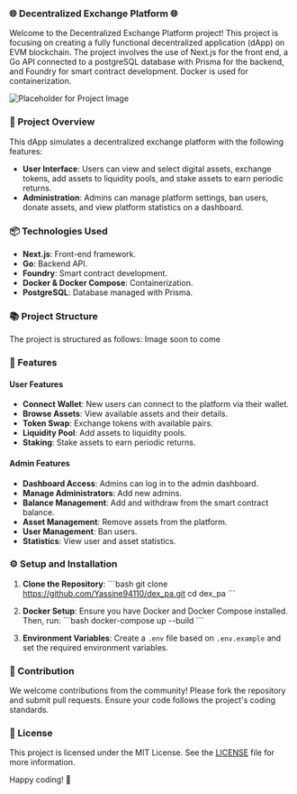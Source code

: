 ### 🌐 Decentralized Exchange Platform 🌐

Welcome to the Decentralized Exchange Platform project! This project is focusing on creating a fully functional decentralized application (dApp) on EVM blockchain. The project involves the use of Next.js for the front end, a Go API connected to a postgreSQL database with Prisma for the backend, and Foundry for smart contract development. Docker is used for containerization.

![Placeholder for Project Image](./path-to-image.png)

### 📝 Project Overview

This dApp simulates a decentralized exchange platform with the following features:

- **User Interface**: Users can view and select digital assets, exchange tokens, add assets to liquidity pools, and stake assets to earn periodic returns.
- **Administration**: Admins can manage platform settings, ban users, donate assets, and view platform statistics on a dashboard.

### 📦 Technologies Used

- **Next.js**: Front-end framework.
- **Go**: Backend API.
- **Foundry**: Smart contract development.
- **Docker & Docker Compose**: Containerization.
- **PostgreSQL**: Database managed with Prisma.

### 📚 Project Structure

The project is structured as follows:
Image soon to come

### 🚀 Features

#### User Features

- **Connect Wallet**: New users can connect to the platform via their wallet.
- **Browse Assets**: View available assets and their details.
- **Token Swap**: Exchange tokens with available pairs.
- **Liquidity Pool**: Add assets to liquidity pools.
- **Staking**: Stake assets to earn periodic returns.

#### Admin Features

- **Dashboard Access**: Admins can log in to the admin dashboard.
- **Manage Administrators**: Add new admins.
- **Balance Management**: Add and withdraw from the smart contract balance.
- **Asset Management**: Remove assets from the platform.
- **User Management**: Ban users.
- **Statistics**: View user and asset statistics.

### ⚙️ Setup and Installation

1. **Clone the Repository**:
   \`\`\`bash
   git clone https://github.com/Yassine94110/dex_pa.git
   cd dex_pa
   \`\`\`

2. **Docker Setup**:
   Ensure you have Docker and Docker Compose installed. Then, run:
   \`\`\`bash
   docker-compose up --build
   \`\`\`

3. **Environment Variables**:
   Create a `.env` file based on `.env.example` and set the required environment variables.

### 🤝 Contribution

We welcome contributions from the community! Please fork the repository and submit pull requests. Ensure your code follows the project's coding standards.

### 📝 License

This project is licensed under the MIT License. See the [LICENSE](./LICENSE) file for more information.

Happy coding! 🚀
